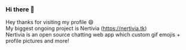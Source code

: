 ### Hi there 👋

Hey thanks for visiting my profile :smile:   
My biggest ongoing project is Nertivia (https://nertivia.tk)   
Nertivia is an open source chatting web app which custom gif emojis + profile pictures and more!   
